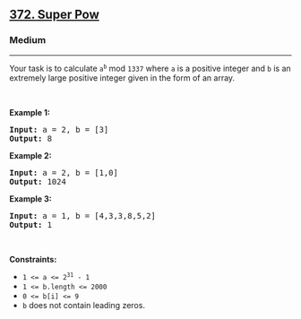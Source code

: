 <h2><a href="https://leetcode.com/problems/super-pow/">372. Super Pow</a></h2><h3>Medium</h3><hr><div style="user-select: auto;"><p style="user-select: auto;">Your task is to calculate <code style="user-select: auto;">a<sup style="user-select: auto;">b</sup></code> mod <code style="user-select: auto;">1337</code> where <code style="user-select: auto;">a</code> is a positive integer and <code style="user-select: auto;">b</code> is an extremely large positive integer given in the form of an array.</p>

<p style="user-select: auto;">&nbsp;</p>
<p style="user-select: auto;"><strong style="user-select: auto;">Example 1:</strong></p>

<pre style="user-select: auto;"><strong style="user-select: auto;">Input:</strong> a = 2, b = [3]
<strong style="user-select: auto;">Output:</strong> 8
</pre>

<p style="user-select: auto;"><strong style="user-select: auto;">Example 2:</strong></p>

<pre style="user-select: auto;"><strong style="user-select: auto;">Input:</strong> a = 2, b = [1,0]
<strong style="user-select: auto;">Output:</strong> 1024
</pre>

<p style="user-select: auto;"><strong style="user-select: auto;">Example 3:</strong></p>

<pre style="user-select: auto;"><strong style="user-select: auto;">Input:</strong> a = 1, b = [4,3,3,8,5,2]
<strong style="user-select: auto;">Output:</strong> 1
</pre>

<p style="user-select: auto;">&nbsp;</p>
<p style="user-select: auto;"><strong style="user-select: auto;">Constraints:</strong></p>

<ul style="user-select: auto;">
	<li style="user-select: auto;"><code style="user-select: auto;">1 &lt;= a &lt;= 2<sup style="user-select: auto;">31</sup> - 1</code></li>
	<li style="user-select: auto;"><code style="user-select: auto;">1 &lt;= b.length &lt;= 2000</code></li>
	<li style="user-select: auto;"><code style="user-select: auto;">0 &lt;= b[i] &lt;= 9</code></li>
	<li style="user-select: auto;"><code style="user-select: auto;">b</code> does not contain leading zeros.</li>
</ul>
</div>